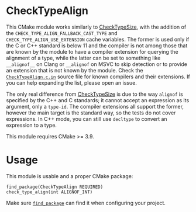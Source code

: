 # CheckTypeAlign

This CMake module works similarly to [CheckTypeSize][1], with the addition of
the `CHECK_TYPE_ALIGN_FALLBACK_CAST_TYPE` and `CHECK_TYPE_ALIGN_USE_EXTENSION`
cache variables. The former is used only if the C or C++ standard is below 11
and the compiler is not among those that are known by the module to have a
compiler extension for querying the alignment of a type, while the latter can
be set to something like `__alignof__` on Clang or `__alignof` on MSVC to skip
detection or to provide an extension that is not known by the module. Check the
[`CheckTypeAlign.c.in`](cmake/CheckTypeAlign.c.in#L33) source file for known
compilers and their extensions. If you can help expanding the list, please open
an issue.

The only real difference from [CheckTypeSize][1] is due to the way `alignof` is
specified by the C++ and C standards; it cannot accept an expression as its
argument, only a `type-id`. The compiler extensions all support the former,
however the main target is the standard way, so the tests do not cover
expressions. In C++ mode, you can still use `decltype` to convert an expression
to a type.

This module requires CMake >= 3.9.

# Usage

This module is usable and a proper CMake package:

```
find_package(CheckTypeAlign REQUIRED)
check_type_align(int ALIGNOF_INT)
```

Make sure [`find_package`][2] can find it when configuring your project.

[1]: https://cmake.org/cmake/help/latest/module/CheckTypeSize.html
[2]: https://cmake.org/cmake/help/latest/command/find_package.html#config-mode-search-procedure
